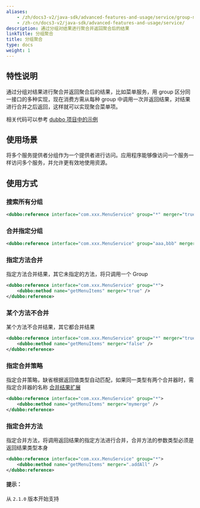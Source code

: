 ```yaml
---
aliases:
    - /zh/docs3-v2/java-sdk/advanced-features-and-usage/service/group-merger/
    - /zh-cn/docs3-v2/java-sdk/advanced-features-and-usage/service/
description: 通过分组对结果进行聚合并返回聚合后的结果
linkTitle: 分组聚合
title: 分组聚合
type: docs
weight: 1
---
```






## 特性说明
通过分组对结果进行聚合并返回聚合后的结果，比如菜单服务，用 group 区分同一接口的多种实现，现在消费方需从每种 group 中调用一次并返回结果，对结果进行合并之后返回，这样就可以实现聚合菜单项。

相关代码可以参考 [dubbo 项目中的示例](https://github.com/apache/dubbo-samples/tree/master/2-advanced/dubbo-samples-merge)

## 使用场景

将多个服务提供者分组作为一个提供者进行访问。应用程序能够像访问一个服务一样访问多个服务，并允许更有效地使用资源。

## 使用方式

### 搜索所有分组

```xml
<dubbo:reference interface="com.xxx.MenuService" group="*" merger="true" />
```

### 合并指定分组

```xml
<dubbo:reference interface="com.xxx.MenuService" group="aaa,bbb" merger="true" />
```
### 指定方法合并

指定方法合并结果，其它未指定的方法，将只调用一个 Group

```xml
<dubbo:reference interface="com.xxx.MenuService" group="*">
    <dubbo:method name="getMenuItems" merger="true" />
</dubbo:reference>
```
### 某个方法不合并

某个方法不合并结果，其它都合并结果

```xml
<dubbo:reference interface="com.xxx.MenuService" group="*" merger="true">
    <dubbo:method name="getMenuItems" merger="false" />
</dubbo:reference>
```
### 指定合并策略

指定合并策略，缺省根据返回值类型自动匹配，如果同一类型有两个合并器时，需指定合并器的名称 [合并结果扩展](../../../reference-manual/spi/description/merger)

```xml
<dubbo:reference interface="com.xxx.MenuService" group="*">
    <dubbo:method name="getMenuItems" merger="mymerge" />
</dubbo:reference>
```
### 指定合并方法

指定合并方法，将调用返回结果的指定方法进行合并，合并方法的参数类型必须是返回结果类型本身

```xml
<dubbo:reference interface="com.xxx.MenuService" group="*">
    <dubbo:method name="getMenuItems" merger=".addAll" />
</dubbo:reference>
```

#### 提示：
从 `2.1.0` 版本开始支持
